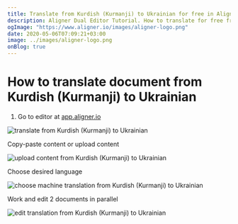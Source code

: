 ```yaml
---
title: Translate from Kurdish (Kurmanji) to Ukrainian for free in Aligner Editor
description: Aligner Dual Editor Tutorial. How to translate for free from Kurdish (Kurmanji) to Ukrainian. Aligner is multilingual document management platform. 
ogImage: "https://www.aligner.io/images/aligner-logo.png"
date: 2020-05-06T07:09:21+03:00
image: ../images/aligner-logo.png
onBlog: true
---
```


# How to translate document from Kurdish (Kurmanji) to Ukrainian

1. Go to editor at [app.aligner.io](https://app.aligner.io "Aligner App web page")

![translate from Kurdish (Kurmanji) to Ukrainian](../aligner-blank-editor.png "translate from Kurdish (Kurmanji) to Ukrainian")

Copy-paste content or upload content

![upload content from Kurdish (Kurmanji) to Ukrainian](../aligner-uploaded-document.png "upload content from Kurdish (Kurmanji) to Ukrainian")

Choose desired language

![choose machine translation from Kurdish (Kurmanji) to Ukrainian](../aligner-language-dropdown.png "choose machine translation from Kurdish (Kurmanji) to Ukrainian")

Work and edit 2 documents in parallel

![edit translation from Kurdish (Kurmanji) to Ukrainian](../aligner-double-sitded-editor.png "edit translation from Kurdish (Kurmanji) to Ukrainian")

